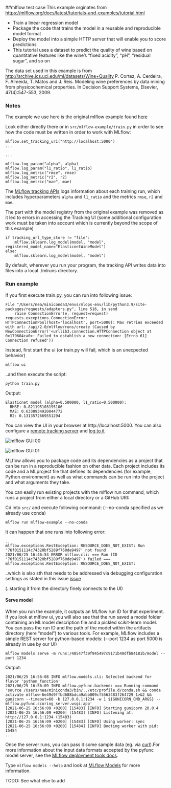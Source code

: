##mlflow test case
This example orginates from https://mlflow.org/docs/latest/tutorials-and-examples/tutorial.html


* Train a linear regression model
* Package the code that trains the model in a reusable and reproducible model format
* Deploy the model into a simple HTTP server that will enable you to score predictions
* This tutorial uses a dataset to predict the quality of wine based on quantitative features like the wine’s “fixed acidity”, “pH”, “residual sugar”, and so on

The data set used in this example is from http://archive.ics.uci.edu/ml/datasets/Wine+Quality
P. Cortez, A. Cerdeira, F. Almeida, T. Matos and J. Reis.
Modeling wine preferences by data mining from physicochemical properties. In Decision Support Systems, Elsevier, 47(4):547-553, 2009.


### Notes

The example we use here is the original mlflow example found [here](!https://www.mlflow.org/docs/latest/tutorials-and-examples/tutorial.html)

Look either directly there or in `src/mlflow-example/train.py` 
in order to see how the code must be written in order to work with MLflow:

```
mlflow.set_tracking_uri("http://localhost:5000")
...

...

mlflow.log_param("alpha", alpha)
mlflow.log_param("l1_ratio", l1_ratio)
mlflow.log_metric("rmse", rmse)
mlflow.log_metric("r2", r2)
mlflow.log_metric("mae", mae)
```
The [MLflow tracking APIs](https://www.mlflow.org/docs/latest/tracking.html) logs information about each training run, which includes hyperparameters `alpha` and `l1_ratio` and the metrics `rmse`, `r2` and `mae`. 


The part with the model registry from the original example was removed as it led to errors in accessing the Tracking UI 
(some additional configuration work must be taken into account which is currently beyond the scope of this example)


```
if tracking_url_type_store != "file":
	mlflow.sklearn.log_model(model, "model", 	registered_model_name="ElasticnetWineModel")
else:
	mlflow.sklearn.log_model(model, "model")
```

By default, wherever you run your program, the tracking API writes data into files into a local ./mlruns directory. 

### Run example

If you first execute train.py, you can run into following issue:

```
File "/Users/nea/miniconda3/envs/mlops-env/lib/python3.9/site-packages/requests/adapters.py", line 516, in send
    raise ConnectionError(e, request=request)
requests.exceptions.ConnectionError: HTTPConnectionPool(host='localhost', port=5000): Max retries exceeded with url: /api/2.0/mlflow/runs/create (Caused by NewConnectionError('<urllib3.connection.HTTPConnection object at 0x179604ca0>: Failed to establish a new connection: [Errno 61] Connection refused'))
```

Instead, first start the ui (or train.py will fail, which is an unecpected behavior)

`mlflow ui`

..and then execute the script:

`python train.py`

Output:
```
Elasticnet model (alpha=0.500000, l1_ratio=0.500000):
  RMSE: 0.821195103195106
  MAE: 0.6338934920844772
  R2: 0.1313572669551294
```

You can view the UI in your browser at http://localhost:5000. You can also configure a [remote tracking server](!https://www.mlflow.org/docs/latest/tracking.html#tracking-server) and [log to it](!https://www.mlflow.org/docs/latest/tracking.html#logging-to-a-tracking-server)


![mlflow GUI 00](/Content/img/mlflow_00.png)

![mlflow GUI 01](/Content/img/mlflow_01.png)


MLflow allows you to package code and its dependencies as a project that can be run in a reproducible fashion on other data. Each project includes its code and a MLproject file that defines its dependencies (for example, Python environment) as well as what commands can be run into the project and what arguments they take.

You can easily run existing projects with the mlflow run command, which runs a project from either a local directory or a GitHub URI:

Cd into `src/` and execute following command:
(--no-conda specified as we already use conda)

`mlflow run mlflow-example --no-conda`

It can happen that one runs into following error:
```
..
mlflow.exceptions.RestException: RESOURCE_DOES_NOT_EXIST: Run '76f0151114c74320bf5289f760de9497' not found
2021/06/25 16:46:53 ERROR mlflow.cli: === Run (ID '76f0151114c74320bf5289f760de9497') failed ===
mlflow.exceptions.RestException: RESOURCE_DOES_NOT_EXIST:
```

..which is also sth that needs to be addressed via debugging configuration settings as stated in this issue [issue](!https://github.com/mlflow/mlflow/issues/1703)

(..starting it from the directory finely connects to the UI)


#### Serve model

When you run the example, it outputs an MLflow run ID for that experiment. If you look at mlflow ui, you will also see that the run saved a model folder containing an MLmodel description file and a pickled scikit-learn model. You can pass the run ID and the path of the model within the artifacts directory (here “model”) to various tools. For example, MLflow includes a simple REST server for python-based models:
(--port 1234 as port 5000 is already in use by our UI)

`mlflow models serve -m runs:/48547f39f945497c9171b49dfb84181b/model --port 1234`

Output:
```
2021/06/25 16:56:08 INFO mlflow.models.cli: Selected backend for flavor 'python_function'
2021/06/25 16:56:09 INFO mlflow.pyfunc.backend: === Running command 'source /Users/nea/miniconda3/bin/../etc/profile.d/conda.sh && conda activate mlflow-6e49d9ffbd688bdca9abb009cf5563483f264729 1>&2 && gunicorn --timeout=60 -b 127.0.0.1:1234 -w 1 ${GUNICORN_CMD_ARGS} -- mlflow.pyfunc.scoring_server.wsgi:app'
[2021-06-25 16:56:09 +0200] [15483] [INFO] Starting gunicorn 20.0.4
[2021-06-25 16:56:09 +0200] [15483] [INFO] Listening at: http://127.0.0.1:1234 (15483)
[2021-06-25 16:56:09 +0200] [15483] [INFO] Using worker: sync
[2021-06-25 16:56:09 +0200] [15484] [INFO] Booting worker with pid: 15484
...
```

Once the server runs, you can pass it some sample data (eg. via [curl](!https://wiki.ubuntuusers.de/cURL/)).For more information about the input data formats accepted by the pyfunc model server, see the [MLflow deployment tools docs](!https://www.mlflow.org/docs/latest/models.html#local-model-deployment).

Type `mlflow models --help` and look at [MLflow Models](!https://www.mlflow.org/docs/latest/models.html) for more information.

TODO: See what else to add